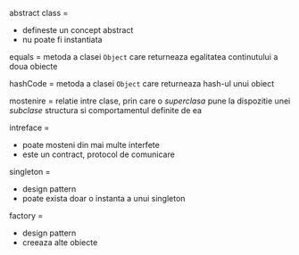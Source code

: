 abstract class =
- defineste un concept abstract
- nu poate fi instantiata

equals = metoda a clasei `Object` care returneaza egalitatea continutului a doua obiecte

hashCode = metoda a clasei `Object` care returneaza hash-ul unui obiect

mostenire = relatie intre clase, prin care o *superclasa* pune la dispozitie unei *subclase* structura si comportamentul definite de ea

intreface =
- poate mosteni din mai multe interfete
- este un contract, protocol de comunicare

singleton =
- design pattern
- poate exista doar o instanta a unui singleton

factory =
- design pattern
- creeaza alte obiecte
